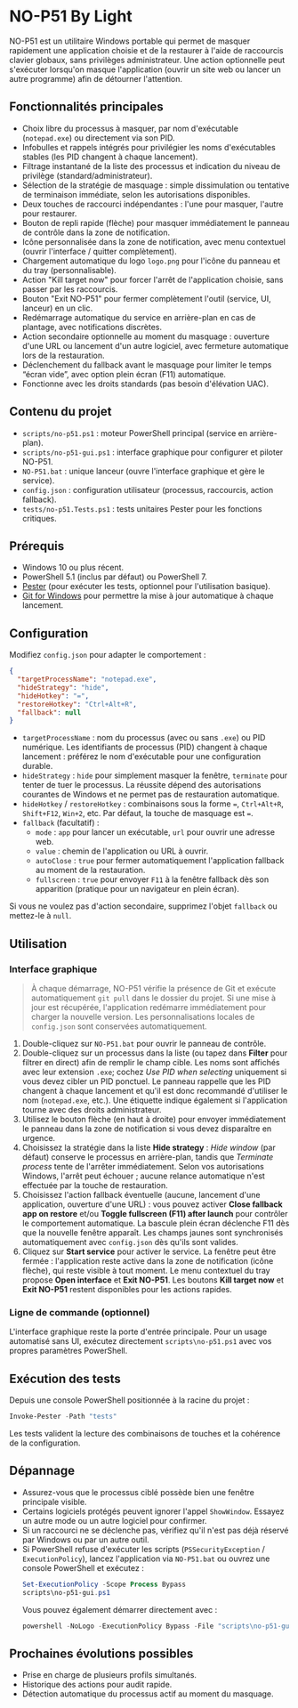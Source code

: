 # NO-P51 By Light

NO-P51 est un utilitaire Windows portable qui permet de masquer rapidement une application choisie et de la restaurer à l'aide de raccourcis clavier globaux, sans privilèges administrateur. Une action optionnelle peut s'exécuter lorsqu'on masque l'application (ouvrir un site web ou lancer un autre programme) afin de détourner l'attention.

## Fonctionnalités principales

- Choix libre du processus à masquer, par nom d'exécutable (`notepad.exe`) ou directement via son PID.
- Infobulles et rappels intégrés pour privilégier les noms d'exécutables stables (les PID changent à chaque lancement).
- Filtrage instantané de la liste des processus et indication du niveau de privilège (standard/administrateur).
- Sélection de la stratégie de masquage : simple dissimulation ou tentative de terminaison immédiate, selon les autorisations disponibles.
- Deux touches de raccourci indépendantes : l'une pour masquer, l'autre pour restaurer.
- Bouton de repli rapide (flèche) pour masquer immédiatement le panneau de contrôle dans la zone de notification.
- Icône personnalisée dans la zone de notification, avec menu contextuel (ouvrir l'interface / quitter complètement).
- Chargement automatique du logo `logo.png` pour l'icône du panneau et du tray (personnalisable).
- Action "Kill target now" pour forcer l'arrêt de l'application choisie, sans passer par les raccourcis.
- Bouton "Exit NO-P51" pour fermer complètement l'outil (service, UI, lanceur) en un clic.
- Redémarrage automatique du service en arrière-plan en cas de plantage, avec notifications discrètes.
- Action secondaire optionnelle au moment du masquage : ouverture d'une URL ou lancement d'un autre logiciel, avec fermeture automatique lors de la restauration.
- Déclenchement du fallback avant le masquage pour limiter le temps “écran vide”, avec option plein écran (F11) automatique.
- Fonctionne avec les droits standards (pas besoin d'élévation UAC).

## Contenu du projet

- `scripts/no-p51.ps1` : moteur PowerShell principal (service en arrière-plan).
- `scripts/no-p51-gui.ps1` : interface graphique pour configurer et piloter NO-P51.
- `NO-P51.bat` : unique lanceur (ouvre l'interface graphique et gère le service).
- `config.json` : configuration utilisateur (processus, raccourcis, action fallback).
- `tests/no-p51.Tests.ps1` : tests unitaires Pester pour les fonctions critiques.

## Prérequis

- Windows 10 ou plus récent.
- PowerShell 5.1 (inclus par défaut) ou PowerShell 7.
- [Pester](https://github.com/pester/Pester) (pour exécuter les tests, optionnel pour l'utilisation basique).
- [Git for Windows](https://git-scm.com/download/win) pour permettre la mise à jour automatique à chaque lancement.

## Configuration

Modifiez `config.json` pour adapter le comportement :

```json
{
  "targetProcessName": "notepad.exe",
  "hideStrategy": "hide",
  "hideHotkey": "=",
  "restoreHotkey": "Ctrl+Alt+R",
  "fallback": null
}
```

- `targetProcessName` : nom du processus (avec ou sans `.exe`) ou PID numérique. Les identifiants de processus (PID) changent à chaque lancement : préférez le nom d'exécutable pour une configuration durable.
- `hideStrategy` : `hide` pour simplement masquer la fenêtre, `terminate` pour tenter de tuer le processus. La réussite dépend des autorisations courantes de Windows et ne permet pas de restauration automatique.
- `hideHotkey` / `restoreHotkey` : combinaisons sous la forme `=`, `Ctrl+Alt+R`, `Shift+F12`, `Win+2`, etc. Par défaut, la touche de masquage est `=`.
- `fallback` (facultatif) :
  - `mode` : `app` pour lancer un exécutable, `url` pour ouvrir une adresse web.
  - `value` : chemin de l'application ou URL à ouvrir.
  - `autoClose` : `true` pour fermer automatiquement l'application fallback au moment de la restauration.
  - `fullscreen` : `true` pour envoyer `F11` à la fenêtre fallback dès son apparition (pratique pour un navigateur en plein écran).

Si vous ne voulez pas d'action secondaire, supprimez l'objet `fallback` ou mettez-le à `null`.

## Utilisation

### Interface graphique

> À chaque démarrage, NO-P51 vérifie la présence de Git et exécute automatiquement `git pull` dans le dossier du projet. Si une mise à jour est récupérée, l'application redémarre immédiatement pour charger la nouvelle version. Les personnalisations locales de `config.json` sont conservées automatiquement.

1. Double-cliquez sur `NO-P51.bat` pour ouvrir le panneau de contrôle.
2. Double-cliquez sur un processus dans la liste (ou tapez dans **Filter** pour filtrer en direct) afin de remplir le champ cible. Les noms sont affichés avec leur extension `.exe`; cochez *Use PID when selecting* uniquement si vous devez cibler un PID ponctuel. Le panneau rappelle que les PID changent à chaque lancement et qu'il est donc recommandé d'utiliser le nom (`notepad.exe`, etc.). Une étiquette indique également si l'application tourne avec des droits administrateur.
3. Utilisez le bouton flèche (en haut à droite) pour envoyer immédiatement le panneau dans la zone de notification si vous devez disparaître en urgence.
4. Choisissez la stratégie dans la liste **Hide strategy** : *Hide window* (par défaut) conserve le processus en arrière-plan, tandis que *Terminate process* tente de l'arrêter immédiatement. Selon vos autorisations Windows, l'arrêt peut échouer ; aucune relance automatique n'est effectuée par la touche de restauration.
5. Choisissez l'action fallback éventuelle (aucune, lancement d'une application, ouverture d'une URL) : vous pouvez activer **Close fallback app on restore** et/ou **Toggle fullscreen (F11) after launch** pour contrôler le comportement automatique. La bascule plein écran déclenche F11 dès que la nouvelle fenêtre apparaît. Les champs jaunes sont synchronisés automatiquement avec `config.json` dès qu'ils sont valides.
6. Cliquez sur **Start service** pour activer le service. La fenêtre peut être fermée : l'application reste active dans la zone de notification (icône flèche), qui reste visible à tout moment. Le menu contextuel du tray propose **Open interface** et **Exit NO-P51**. Les boutons **Kill target now** et **Exit NO-P51** restent disponibles pour les actions rapides.

### Ligne de commande (optionnel)

L'interface graphique reste la porte d'entrée principale. Pour un usage automatisé sans UI, exécutez directement `scripts\no-p51.ps1` avec vos propres paramètres PowerShell.

## Exécution des tests

Depuis une console PowerShell positionnée à la racine du projet :

```powershell
Invoke-Pester -Path "tests"
```

Les tests valident la lecture des combinaisons de touches et la cohérence de la configuration.

## Dépannage

- Assurez-vous que le processus ciblé possède bien une fenêtre principale visible.
- Certains logiciels protégés peuvent ignorer l'appel `ShowWindow`. Essayez un autre mode ou un autre logiciel pour confirmer.
- Si un raccourci ne se déclenche pas, vérifiez qu'il n'est pas déjà réservé par Windows ou par un autre outil.
- Si PowerShell refuse d'exécuter les scripts (`PSSecurityException` / `ExecutionPolicy`), lancez l'application via `NO-P51.bat` ou ouvrez une console PowerShell et exécutez :
  ```powershell
  Set-ExecutionPolicy -Scope Process Bypass
  scripts\no-p51-gui.ps1
  ```
  Vous pouvez également démarrer directement avec :
  ```powershell
  powershell -NoLogo -ExecutionPolicy Bypass -File "scripts\no-p51-gui.ps1"
  ```

## Prochaines évolutions possibles

- Prise en charge de plusieurs profils simultanés.
- Historique des actions pour audit rapide.
- Détection automatique du processus actif au moment du masquage.


